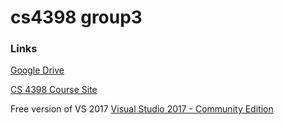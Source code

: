 # cs4398 group3

### Links
[Google Drive](https://drive.google.com/drive/u/1/folders/0B23BNLhS7ZGUMEE5eXNFLUZCVWs)

[CS 4398 Course Site](http://cs.txstate.edu/~rp31/cs5394main.html)

Free version of VS 2017
[Visual Studio 2017 - Community Edition](https://www.visualstudio.com/thank-you-downloading-visual-studio/?sku=Community&rel=15)
